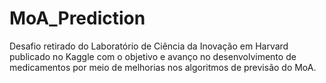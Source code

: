 # MoA_Prediction
Desafio retirado do Laboratório de Ciência da Inovação em Harvard publicado no Kaggle com o objetivo e avanço no desenvolvimento de medicamentos por meio de melhorias nos algoritmos de previsão do MoA.

